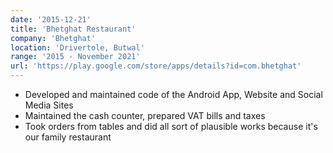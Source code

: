 ```yaml
---
date: '2015-12-21'
title: 'Bhetghat Restaurant'
company: 'Bhetghat'
location: 'Drivertole, Butwal'
range: '2015 - November 2021'
url: 'https://play.google.com/store/apps/details?id=com.bhetghat'
---
```


- Developed and maintained code of the Android App, Website and Social Media Sites
- Maintained the cash counter, prepared VAT bills and taxes
- Took orders from tables and did all sort of plausible works because it's our family restaurant
